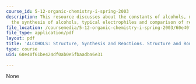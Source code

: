 ```yaml
---
course_id: 5-12-organic-chemistry-i-spring-2003
description: This resource discusses about the constants of alcohols, methods for
  the synthesis of alcohols, typical electrophiles and comparison of reducing agents.
file_location: /coursemedia/5-12-organic-chemistry-i-spring-2003/60e40f61be424df0ab0e5fbaadba6e31_12.pdf
file_type: application/pdf
layout: pdf
title: 'ALCOHOLS: Structure, Synthesis and Reactions. Structure and Bonding'
type: course
uid: 60e40f61be424df0ab0e5fbaadba6e31

---
```

None